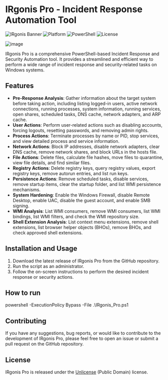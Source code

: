 # IRgonis Pro - Incident Response Automation Tool

![IRgonis Banner](https://img.shields.io/badge/Tool-Incident%20Response-blue)
![Platform](https://img.shields.io/badge/Platform-Windows-brightgreen)
![PowerShell](https://img.shields.io/badge/PowerShell-5.1+-blue)
![License](https://img.shields.io/badge/License-Unlicense-lightgrey)

![image](https://github.com/user-attachments/assets/a9953d80-d748-4f4c-934b-a831fad8d581)


IRgonis Pro is a comprehensive PowerShell-based Incident Response and Security Automation tool. It provides a streamlined and efficient way to perform a wide range of incident response and security-related tasks on Windows systems.

## Features

- **Pre-Response Analysis**: Gather information about the target system before taking action, including listing logged-in users, active network connections, running processes, system information, running services, open shares, scheduled tasks, DNS cache, network adapters, and ARP cache.
- **User Actions**: Perform user-related actions such as disabling accounts, forcing logouts, resetting passwords, and removing admin rights.
- **Process Actions**: Terminate processes by name or PID, stop services, and view detailed process and service information.
- **Network Actions**: Block IP addresses, disable network adapters, clear DNS cache, remove network shares, and block URLs in the hosts file.
- **File Actions**: Delete files, calculate file hashes, move files to quarantine, view file details, and find similar files.
- **Registry Actions**: Delete registry keys, query registry values, export registry keys, remove autorun entries, and list run keys.
- **Persistence Actions**: Remove scheduled tasks, disable services, remove startup items, clear the startup folder, and list WMI persistence mechanisms.
- **System Hardening**: Enable the Windows Firewall, disable Remote Desktop, enable UAC, disable the guest account, and enable SMB signing.
- **WMI Analysis**: List WMI consumers, remove WMI consumers, list WMI bindings, list WMI filters, and check the WMI repository size.
- **Shell Extension Analysis**: List context menu extensions, remove shell extensions, list browser helper objects (BHOs), remove BHOs, and check approved shell extensions.

## Installation and Usage

1. Download the latest release of IRgonis Pro from the GitHub repository.
2. Run the script as an administrator.
3. Follow the on-screen instructions to perform the desired incident response or security actions.

## How to run
powershell -ExecutionPolicy Bypass -File .\IRgonis_Pro.ps1

## Contributing

If you have any suggestions, bug reports, or would like to contribute to the development of IRgonis Pro, please feel free to open an issue or submit a pull request on the GitHub repository.

## License

IRgonis Pro is released under the [Unlicense](https://unlicense.org/) (Public Domain) license.
